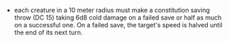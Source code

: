 - each creature in a 10 meter radius must make a  constitution saving throw (DC 15) taking 6d8 cold damage on a failed save or half as much on a successful one. On a failed save, the target's speed is halved until the end of its next turn.